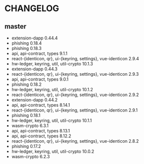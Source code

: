 # CHANGELOG

## master

- extension-dapp 0.44.4
- phishing 0.18.4
- phishing 0.18.3
- api, api-contract, types 9.1.1
- react-{identicon, qr}, ui-{keyring, settings}, vue-identicon 2.9.4
- hw-ledger, keyring, util, util-crypto 10.1.3
- extension-dapp 0.44.3
- react-{identicon, qr}, ui-{keyring, settings}, vue-identicon 2.9.3
- api, api-contract, types 9.0.1
- phishing 0.18.2
- hw-ledger, keyring, util, util-crypto 10.1.2
- react-{identicon, qr}, ui-{keyring, settings}, vue-identicon 2.9.2
- extension-dapp 0.44.2
- api, api-contract, types 8.14.1
- react-{identicon, qr}, ui-{keyring, settings}, vue-identicon 2.9.1
- phishing 0.18.1
- hw-ledger, keyring, util, util-crypto 10.1.1
- wasm-crypto 6.3.1
- api, api-contract, types 8.13.1
- api, api-contract, types 8.12.2
- react-{identicon, qr}, ui-{keyring, settings}, vue-identicon 2.8.2
- phishing 0.17.2
- hw-ledger, keyring, util, util-crypto 10.0.2
- wasm-crypto 6.2.3
